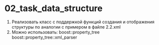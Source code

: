 # 02_task_data_structure
1. Реализовать класс с поддержкой функций создания и отображения структуры по аналогии с примером в файле 2.2.xml
2. Можно использовать:
   boost::property_tree
   boost::property_tree::xml_parser
